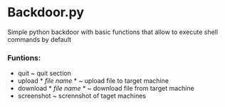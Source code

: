 # Backdoor.py
 
Simple python backdoor with basic functions that allow to execute shell commands by default

### Funtions:

*  quit ~ quit section
*  upload * *file name* *  ~ upload file to target machine
*  download * *file name* * ~ download file from target machine
*  screenshot ~ scrennshot of taget machines
